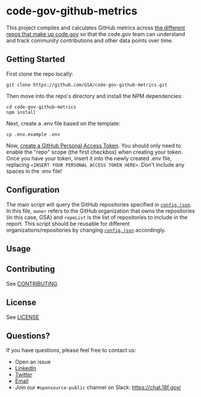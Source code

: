 # code-gov-github-metrics
This project compiles and calculates GitHub metrics across [the different repos that make up code.gov](https://github.com/GSA/code-gov) so that the code.gov team can understand and track community contributions and other data points over time.

## Getting Started
First clone the repo locally:

```
git clone https://github.com/GSA/code-gov-github-metrics.git
```

Then move into the repo's directory and install the NPM dependencies:

```
cd code-gov-github-metrics
npm install
```

Next, create a .env file based on the template:

```
cp .env.example .env
```

Now, [create a GitHub Personal Access Token](https://help.github.com/en/articles/creating-a-personal-access-token-for-the-command-line#creating-a-token). You should only need to enable the "repo" scope (the first checkbox) when creating your token. Once you have your token, insert it into the newly created .env file, replacing `<INSERT YOUR PERSONAL ACCESS TOKEN HERE>`. Don't include any spaces in the .env file!

## Configuration

The main script will query the GitHub repositories specified in [`config.json`](https://github.com/GSA/code-gov-github-metrics/blob/master/config.json). In this file, `owner` refers to the GitHub organization that owns the repositories (in this case, GSA) and `repoList` is the list of repositories to include in the report. This script should be reusable for different organizations/repositories by changing [`config.json`](https://github.com/GSA/code-gov-github-metrics/blob/master/config.json) accordingly. 

## Usage

## Contributing

See [CONTRIBUTING](https://github.com/GSA/code-gov-github-metrics/blob/master/CONTRIBUTING.md)

## License

See [LICENSE](https://github.com/GSA/code-gov-github-metrics/blob/master/LICENSE.md)

## Questions?
If you have questions, please feel free to contact us:  
* Open an issue
* [LinkedIn](https://www.linkedin.com/company/code-gov/)  
* [Twitter](https://twitter.com/@CodeDotGov)  
* [Email](mailto:code@gsa.gov)
* Join our `#opensource-public` channel on Slack: https://chat.18f.gov/
